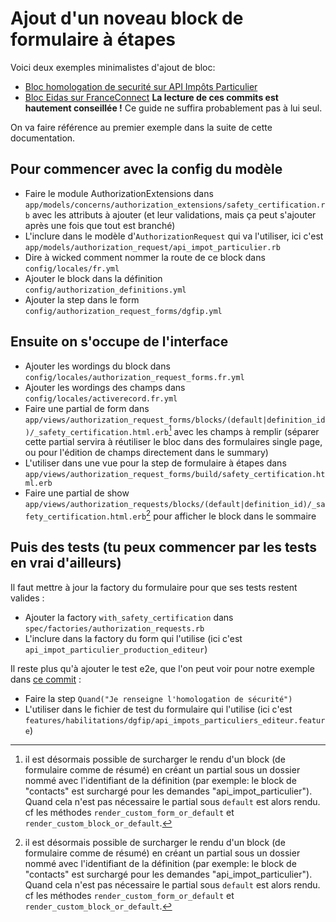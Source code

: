 # Ajout d'un noveau block de formulaire à étapes

Voici deux exemples minimalistes d'ajout de bloc:
- [Bloc homologation de securité sur API Impôts Particulier](https://github.com/etalab/data_pass/commit/3ec0fd83f26b2485aba198ae48342440010d4bcb)
- [Bloc Eidas sur FranceConnect](https://github.com/etalab/data_pass/commit/95e6c46dfabdd3f11daa7e2fa5aed2db172dab96)
**La lecture de ces commits est hautement conseillée !** Ce guide ne suffira probablement pas à lui seul.

On va faire référence au premier exemple dans la suite de cette documentation.

## Pour commencer avec la config du modèle

- Faire le module AuthorizationExtensions dans `app/models/concerns/authorization_extensions/safety_certification.rb` avec les attributs à ajouter (et leur validations, mais ça peut s'ajouter après une fois que tout est branché)
- L'inclure dans le modèle d'`AuthorizationRequest` qui va l'utiliser, ici c'est `app/models/authorization_request/api_impot_particulier.rb`
- Dire à wicked comment nommer la route de ce block dans `config/locales/fr.yml`
- Ajouter le block dans la définition `config/authorization_definitions.yml`
- Ajouter la step dans le form `config/authorization_request_forms/dgfip.yml`

## Ensuite on s'occupe de l'interface

- Ajouter les wordings du block dans `config/locales/authorization_request_forms.fr.yml`
- Ajouter les wordings des champs dans `config/locales/activerecord.fr.yml`
- Faire une partial de form dans `app/views/authorization_request_forms/blocks/(default|definition_id)/_safety_certification.html.erb`[^1] avec les champs à remplir (séparer cette partial servira à réutiliser le bloc dans des formulaires single page, ou pour l'édition de champs directement dans le summary)
- L'utiliser dans une vue pour la step de formulaire à étapes dans `app/views/authorization_request_forms/build/safety_certification.html.erb`
- Faire une partial de show `app/views/authorization_requests/blocks/(default|definition_id)/_safety_certification.html.erb`[^1] pour afficher le block dans le sommaire

[^1]: il est désormais possible de surcharger le rendu d'un block (de formulaire comme de résumé) en créant un partial sous un dossier nommé avec l'identifiant de la définition (par exemple: le block de "contacts" est surchargé pour les demandes "api_impot_particulier"). Quand cela n'est pas nécessaire le partial sous `default` est alors rendu. cf les méthodes `render_custom_form_or_default` et `render_custom_block_or_default`. 

## Puis des tests (tu peux commencer par les tests en vrai d'ailleurs)

Il faut mettre à jour la factory du formulaire pour que ses tests restent valides :
- Ajouter la factory `with_safety_certification` dans `spec/factories/authorization_requests.rb`
- L'inclure dans la factory du form qui l'utilise (ici c'est `api_impot_particulier_production_editeur`)

Il reste plus qu'à ajouter le test e2e, que l'on peut voir pour notre exemple dans [ce commit](https://github.com/etalab/data_pass/commit/fe4c8e9e4770a001d6d71f0cf6861f6fc9e6dd90) :
- Faire la step `Quand("Je renseigne l'homologation de sécurité")`
- L'utiliser dans le fichier de test du formulaire qui l'utilise (ici c'est `features/habilitations/dgfip/api_impots_particuliers_editeur.feature`)


